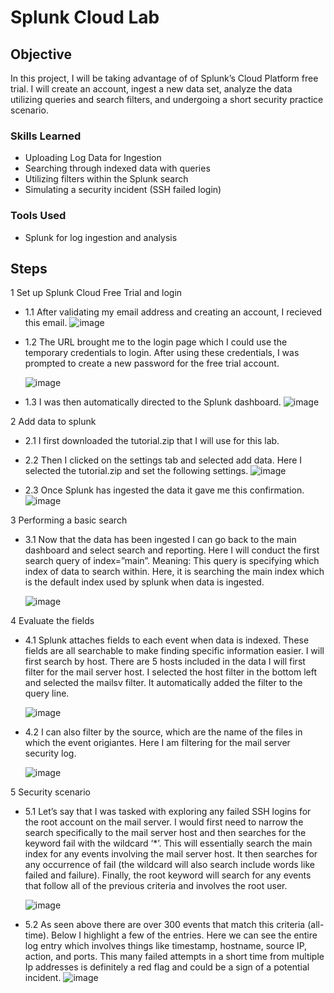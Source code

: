 # Splunk Cloud Lab

## Objective

In this project, I will be taking advantage of of Splunk’s Cloud Platform free trial. I will create an account, ingest a new data set, analyze the data utilizing queries and search filters, and undergoing a short security practice scenario.

### Skills Learned

- Uploading Log Data for Ingestion
- Searching through indexed data with queries
- Utilizing filters within the Splunk search
- Simulating a security incident (SSH failed login)

### Tools Used

- Splunk for log ingestion and analysis

## Steps
1 Set up Splunk Cloud Free Trial and login
   
  - 1.1 After validating my email address and creating an account, I recieved this email.
    ![image](https://github.com/user-attachments/assets/464312fa-78c6-475e-8e58-d5b95c883233)


  - 1.2 The URL brought me to the login page which I could use the temporary credentials to login. After using these credentials, I was prompted to create a new password for the            free trial account.
    
    ![image](https://github.com/user-attachments/assets/c47f1476-a910-4cb8-b8b0-e731ce300351)

  
  - 1.3 I was then automatically directed to the Splunk dashboard.
    ![image](https://github.com/user-attachments/assets/e772f0f2-1326-4377-9792-7447454a6f44)


2 Add data to splunk
   
  - 2.1 I first downloaded the tutorial.zip that I will use for this lab.
    
  - 2.2 Then I clicked on the settings tab and selected add data. Here I selected the tutorial.zip and set the following settings.
    ![image](https://github.com/user-attachments/assets/a4340620-699d-4703-a067-dfb91698b227)

  - 2.3 Once Splunk has ingested the data it gave me this confirmation.
    ![image](https://github.com/user-attachments/assets/85994e49-a114-4a44-92e8-fb0963c428e1)
    

3 Performing a basic search
   
  - 3.1 Now that the data has been ingested I can go back to the main dashboard and select search and reporting. Here I will conduct the first search query of index=”main”.
      Meaning: This query is specifying which index of data to search within. Here, it is searching the main index which is the default index used by splunk when data is ingested.

    ![image](https://github.com/user-attachments/assets/70842b3d-2d34-42d5-9760-f4d01fcc5023)


4 Evaluate the fields
   
  - 4.1 Splunk attaches fields to each event when data is indexed. These fields are all searchable to make finding specific information easier. I will first search by host. There 
      are 5 hosts included in the data I will first filter for the mail server host. I selected the host filter in the bottom left and selected the mailsv filter. It automatically        added the filter to the query line.

      ![image](https://github.com/user-attachments/assets/5148803a-1e40-4fee-9c5b-5759461d28e9)


  - 4.2 I can also filter by the source, which are the name of the files in which the event origiantes. Here I am filtering for the mail server security log.
    
    ![image](https://github.com/user-attachments/assets/0887aab6-7b3f-4867-8364-baa9cbe1cecd)



5 Security scenario
   
  - 5.1 Let’s say that I was tasked with exploring any failed SSH logins for the root account on the mail server. I would first need to narrow the search specifically to the mail           server host and then searches for the keyword fail with the wildcard ‘*’. This will essentially search the main index for any events involving the mail server host. It
        then searches for any occurrence of fail (the wildcard will also search include words like failed and failure). Finally, the root keyword will search for any events that            follow all of the previous criteria and involves the root user.

      ![image](https://github.com/user-attachments/assets/c5348dc7-2fc7-485b-b9cd-77e4d8adc56a)


  - 5.2 As seen above there are over 300 events that match this criteria (all-time). Below I highlight a few of the entries. Here we can see the entire log entry which involves             things like timestamp, hostname, source IP, action, and ports. This many failed attempts in a short time from multiple Ip addresses is definitely a red flag and could be a          sign of a potential incident.
      ![image](https://github.com/user-attachments/assets/d1e43da3-c8cd-4ea6-8cff-ec05771e01f8)

